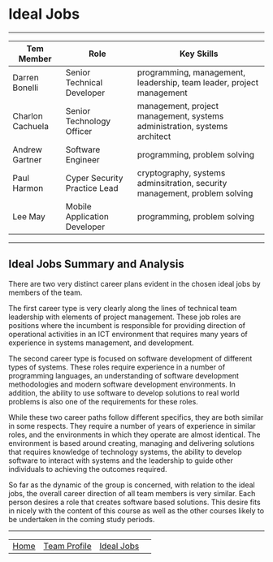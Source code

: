 # Ideal Jobs

-----

| Tem Member | Role | Key Skills |
| --- | --- | --- |
| Darren Bonelli | Senior Technical Developer | programming, management, leadership, team leader, project management |
| Charlon Cachuela | Senior Technology Officer | management, project management, systems administration, systems architect |
| Andrew Gartner | Software Engineer | programming, problem solving |
| Paul Harmon | Cyper Security Practice Lead | cryptography, systems adminsitration, security management, problem solving |
| Lee May | Mobile Application Developer | programming, problem solving |

-----

## Ideal Jobs Summary and Analysis

There are two very distinct career plans evident in the chosen ideal jobs by members of the team.

The first career type is very clearly along the lines of technical team leadership with elements of project management. These job roles are positions where the incumbent is responsible for providing direction of operational activities in an ICT environment that requires many years of experience in systems management, and development.

The second career type is focused on software development of different types of systems. These roles require experience in a number of programming languages, an understanding of software development methodologies and modern software development environments. In addition, the ability to use software to develop solutions to real world problems is also one of the requirements for these roles.

While these two career paths follow different specifics, they are both similar in some respects. They require a number of years of experience in similar roles, and the environments in which they operate are almost identical. The environment is based around creating, managing and delivering solutions that requires knowledge of technology systems, the ability to develop software to interact with systems and the leadership to guide other individuals to achieving the outcomes required.

So far as the dynamic of the group is concerned, with relation to the ideal jobs, the overall career direction of all team members is very similar. Each person desires a role that creates software based solutions. This desire fits in nicely with the content of this course as well as the other courses likely to be undertaken in the coming study periods.

-----

| | | | |
| :-: | :-: | :-: | :-: |
| [Home](index.md) | [Team Profile](team-profile.md) | [Ideal Jobs](ideal-jobs.md) |
